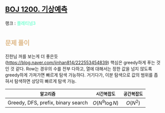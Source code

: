 # <span style="font-size:17pt; font-weight:bold">[BOJ 1200. 기상예측](https://www.acmicpc.net/problem/1200)</span>
랭크 : <span style="color:aquamarine">__플레티넘3__</span>
<br>

# <span style="font-size:15pt;color:BurlyWood">문제 풀이</span>

진한님 꺼를 보는게 더 좋은듯(https://blog.naver.com/jinhan814/222553454839)
핵심은 greedy하게 푸는 것인 것 같다. Row는 경우의 수를 전부 다하고, 열에 대해서는 정한 값을 넘지 않도록 greedy하게 가져가면 빠르게 탐색 가능하다. 거기다가, 이분 탐색으로 값의 범위를 좁혀서 탐색하면 상당히 빠르게 탐색 가능.
<br>

|`알고리즘`|`시간복잡도`|`공간복잡도`|
|:---:|:---:|:---:|
| Greedy, DFS, prefix, binary search | $O(N^9 \log N)$| $O(N^2)$ |

<br><br>
